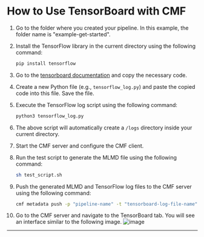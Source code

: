 # How to Use TensorBoard with CMF
1. Go to the folder where you created your pipeline. In this example, the folder name is "example-get-started".

2. Install the TensorFlow library in the current directory using the following command:
     ```bash
     pip install tensorflow
     ```
     
3. Go to the [tensorboard documentation](https://www.tensorflow.org/tensorboard/get_started) and copy the necessary code.

4. Create a new Python file (e.g., `tensorflow_log.py`) and paste the copied code into this file. Save the file.

5. Execute the TensorFlow log script using the following command:
     ```bash
     python3 tensorflow_log.py
     ```

6. The above script will automatically create a `/logs` directory inside your current directory.

7. Start the CMF server and configure the CMF client.

8. Run the test script to generate the MLMD file using the following command:
     ```bash
     sh test_script.sh
     ```

9. Push the generated MLMD and TensorFlow log files to the CMF server using the following command:
     ```bash
     cmf metadata push -p "pipeline-name" -t "tensorboard-log-file-name"
     ```

10. Go to the CMF server and navigate to the TensorBoard tab. You will see an interface similar to the following image.
    ![image](https://h-huang.github.io/tutorials/_images/tensorboard_scalars.png)

---

